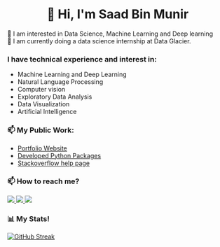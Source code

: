 <h1 align="center">👋 Hi, I'm Saad Bin Munir</h1>

👀 I am interested in Data Science, Machine Learning and Deep learning <br />
🌱 I am currently doing a data science internship at Data Glacier.<br />

### I have technical experience and interest in:
* Machine Learning and Deep Learning
* Natural Language Processing
* Computer vision
* Exploratory Data Analysis
* Data Visualization
* Artificial Intelligence

### 📫 My Public Work:
* [Portfolio Website](https://saadbinmunir.github.io/)
* [Developed Python Packages](https://pypi.org/user/saadbinmunir/)
* [Stackoverflow help page](https://stackoverflow.com/users/7420990/saad-bin-munir)

### 📫 How to reach me?
<a href="https://www.linkedin.com/in/saad-bin-munir/">
<img src="https://img.icons8.com/fluent/48/000000/linkedin.png"/>
</a>
<a href="https://www.instagram.com/saadi2402/">
<img src="https://img.icons8.com/fluent/48/000000/instagram-new.png"/>
</a>
<a href="mailto:saadmunir24@gmail.com">
<img src="https://img.icons8.com/color/48/000000/gmail-new.png"/>
</a>

### 📊 My Stats!
[![GitHub Streak](http://github-readme-streak-stats.herokuapp.com?user=saadbinmunir&date_format=M%20j%5B%2C%20Y%5D)](https://git.io/streak-stats)

